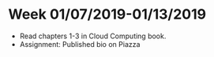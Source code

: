 # Week 01/07/2019-01/13/2019
* Read chapters 1-3 in Cloud Computing book.
* Assignment: Published bio on Piazza
